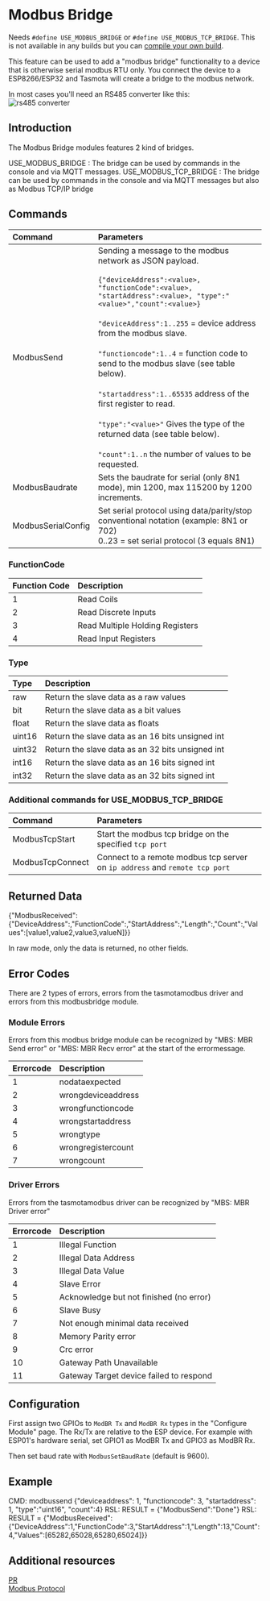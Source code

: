 # Modbus Bridge

Needs `#define USE_MODBUS_BRIDGE` or `#define USE_MODBUS_TCP_BRIDGE`. 
This is not available in any builds but you can [compile your own build](Compile-your-build).

This feature can be used to add a "modbus bridge" functionality to a device that is otherwise serial modbus RTU only. You connect the device to a ESP8266/ESP32 and Tasmota will create a bridge to the modbus network.

In most cases you'll need an RS485 converter like this:<BR>
![rs485 converter](https://user-images.githubusercontent.com/2833940/179932126-df473fcb-8de3-488d-b200-f57dc76db198.png)

## Introduction
The Modbus Bridge modules features 2 kind of bridges. 
  
USE_MODBUS_BRIDGE : The bridge can be used by commands in the console and via MQTT messages.
USE_MODBUS_TCP_BRIDGE : The bridge can be used by commands in the console and via MQTT messages but also as Modbus TCP/IP bridge

## Commands

Command|Parameters
:---|:---
ModbusSend|Sending a message to the modbus network as JSON payload.<BR><BR>```{"deviceAddress":<value>, "functionCode":<value>, "startAddress":<value>, "type":"<value>","count":<value>}```<BR><BR>`"deviceAddress":1..255` = device address from the modbus slave.<BR><BR>`"functioncode":1..4` = function code to send to the modbus slave (see table below).<BR><BR>`"startaddress":1..65535` address of the first register to read.<BR><BR>`"type":"<value>"` Gives the type of the returned data (see table below). <BR><BR>`"count":1..n` the number of values to be requested.
|ModbusBaudrate|Sets the baudrate for serial (only 8N1 mode), min 1200, max 115200 by 1200 increments.
|ModbusSerialConfig|Set serial protocol using data/parity/stop conventional notation (example: 8N1 or 702)<BR>0..23 = set serial protocol (3 equals 8N1)
  
### FunctionCode
Function Code|Description
:---|:---
1|Read Coils
|2|Read Discrete Inputs
|3|Read Multiple Holding Registers
|4|Read Input Registers
  
### Type
Type|Description
:---|:---
raw|Return the slave data as a raw values
bit|Return the slave data as a bit values
|float|Return the slave data as floats
|uint16|Return the slave data as an 16 bits unsigned int
|uint32|Return the slave data as an 32 bits unsigned int
|int16|Return the slave data as an 16 bits signed int
|int32|Return the slave data as an 32 bits signed int
  
### Additional commands for USE_MODBUS_TCP_BRIDGE
Command|Parameters
:---|:---
ModbusTcpStart| Start the modbus tcp bridge on the specified ```tcp port```
|ModbusTcpConnect| Connect to a remote modbus tcp server on ```ip address``` and ```remote tcp port```
  
## Returned Data
{"ModbusReceived":{"DeviceAddress":<value>,"FunctionCode":<value>,"StartAddress":<value>,"Length":<value>,"Count":<value>,"Values":[value1,value2,value3,valueN]}}

In raw mode, only the data is returned, no other fields.
  
## Error Codes
There are 2 types of errors, errors from the tasmotamodbus driver and errors from this modbusbridge module.

### Module Errors
Errors from this modbus bridge module can be recognized by "MBS: MBR Send error" or "MBS: MBR Recv error" at the start of the errormessage.
  
Errorcode|Description
:---|:---
1|nodataexpected
|2|wrongdeviceaddress
|3|wrongfunctioncode
|4|wrongstartaddress
|5|wrongtype
|6|wrongregistercount
|7|wrongcount
  
### Driver Errors  
Errors from the tasmotamodbus driver can be recognized by "MBS: MBR Driver error"

Errorcode|Description
:---|:---
1|Illegal Function
|2|Illegal Data Address
|3|Illegal Data Value
|4|Slave Error
|5|Acknowledge but not finished (no error)
|6|Slave Busy
|7|Not enough minimal data received
|8|Memory Parity error
|9|Crc error
|10|Gateway Path Unavailable
|11|Gateway Target device failed to respond

## Configuration

First assign two GPIOs to `ModBR Tx` and `ModBR Rx` types in the "Configure Module" page. The Rx/Tx are relative to the ESP device. For example with ESP01's hardware serial, set GPIO1 as
ModBR Tx and GPIO3 as ModBR Rx.

Then set baud rate with `ModbusSetBaudRate` (default is 9600).

## Example
CMD: modbussend  {"deviceaddress": 1, "functioncode": 3, "startaddress": 1, "type":"uint16", "count":4}
RSL: RESULT = {"ModbusSend":"Done"}
RSL: RESULT = {"ModbusReceived":{"DeviceAddress":1,"FunctionCode":3,"StartAddress":1,"Length":13,"Count":4,"Values":[65282,65028,65280,65024]}}

## Additional resources

[PR](https://github.com/arendst/Tasmota/pull/16014)  
[Modbus Protocol](https://en.wikipedia.org/wiki/Modbus)

